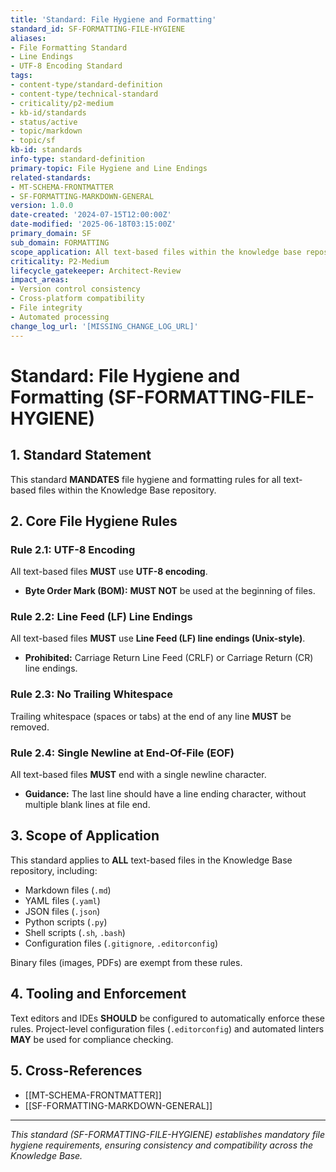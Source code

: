 ```yaml
---
title: 'Standard: File Hygiene and Formatting'
standard_id: SF-FORMATTING-FILE-HYGIENE
aliases:
- File Formatting Standard
- Line Endings
- UTF-8 Encoding Standard
tags:
- content-type/standard-definition
- content-type/technical-standard
- criticality/p2-medium
- kb-id/standards
- status/active
- topic/markdown
- topic/sf
kb-id: standards
info-type: standard-definition
primary-topic: File Hygiene and Line Endings
related-standards:
- MT-SCHEMA-FRONTMATTER
- SF-FORMATTING-MARKDOWN-GENERAL
version: 1.0.0
date-created: '2024-07-15T12:00:00Z'
date-modified: '2025-06-18T03:15:00Z'
primary_domain: SF
sub_domain: FORMATTING
scope_application: All text-based files within the knowledge base repository.
criticality: P2-Medium
lifecycle_gatekeeper: Architect-Review
impact_areas:
- Version control consistency
- Cross-platform compatibility
- File integrity
- Automated processing
change_log_url: '[MISSING_CHANGE_LOG_URL]'
---
```

# Standard: File Hygiene and Formatting (SF-FORMATTING-FILE-HYGIENE)

## 1. Standard Statement

This standard **MANDATES** file hygiene and formatting rules for all text-based files within the Knowledge Base repository.

## 2. Core File Hygiene Rules

### Rule 2.1: UTF-8 Encoding
All text-based files **MUST** use **UTF-8 encoding**.
*   **Byte Order Mark (BOM):** **MUST NOT** be used at the beginning of files.

### Rule 2.2: Line Feed (LF) Line Endings
All text-based files **MUST** use **Line Feed (LF) line endings (Unix-style)**.
*   **Prohibited:** Carriage Return Line Feed (CRLF) or Carriage Return (CR) line endings.

### Rule 2.3: No Trailing Whitespace
Trailing whitespace (spaces or tabs) at the end of any line **MUST** be removed.

### Rule 2.4: Single Newline at End-Of-File (EOF)
All text-based files **MUST** end with a single newline character.
*   **Guidance:** The last line should have a line ending character, without multiple blank lines at file end.

## 3. Scope of Application

This standard applies to **ALL** text-based files in the Knowledge Base repository, including:
*   Markdown files (`.md`)
*   YAML files (`.yaml`)
*   JSON files (`.json`)
*   Python scripts (`.py`)
*   Shell scripts (`.sh`, `.bash`)
*   Configuration files (`.gitignore`, `.editorconfig`)

Binary files (images, PDFs) are exempt from these rules.

## 4. Tooling and Enforcement

Text editors and IDEs **SHOULD** be configured to automatically enforce these rules. Project-level configuration files (`.editorconfig`) and automated linters **MAY** be used for compliance checking.

## 5. Cross-References
- [[MT-SCHEMA-FRONTMATTER]]
- [[SF-FORMATTING-MARKDOWN-GENERAL]]

---
*This standard (SF-FORMATTING-FILE-HYGIENE) establishes mandatory file hygiene requirements, ensuring consistency and compatibility across the Knowledge Base.*
```
